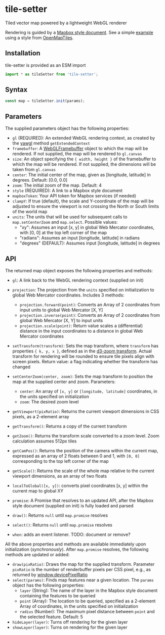 # tile-setter

Tiled vector map powered by a lightweight WebGL renderer

Rendering is guided by a [Mapbox style document][]. See a simple
[example][] using a style from [OpenMapTiles][].

[Mapbox style document]: https://docs.mapbox.com/mapbox-gl-js/style-spec/
[example]: https://globeletjs.github.io/tile-setter/examples/klokan-basic/index.html
[OpenMapTiles]: https://openmaptiles.org/styles/

## Installation
tile-setter is provided as an ESM import
```javascript
import * as tileSetter from 'tile-setter';
```

## Syntax
```javascript
const map = tileSetter.init(params);
```

## Parameters
The supplied parameters object has the following properties:
- `gl` (REQUIRED): An extended WebGL rendering context, as created by the 
  [yawgl][] method `getExtendedContext`
- `framebuffer`: A [WebGLFramebuffer][] object to which the map will
  be rendered. If not supplied, the map will be rendered to `gl.canvas`
- `size`: An object specifying the `{ width, height }`
  of the framebuffer to which the map will be rendered. If not supplied, the
  dimensions will be taken from `gl.canvas`
- `center`: The initial center of the map, given as [longitude, latitude]
  in degrees. Default: [0.0, 0.0]
- `zoom`: The initial zoom of the map. Default: 4
- `style` (REQUIRED): A link to a Mapbox style document
- `mapboxToken`: Your API token for Mapbox services (if needed)
- `clampY`: If true (default), the scale and Y-coordinate of the map will be
  adjusted to ensure the viewport is not crossing the North or South limits of
  the world map
- `units`: The units that will be used for subsequent calls to 
  `map.setCenterZoom` and `map.select`. Possible values:
  - "xy": Assumes an input [x, y] in global Web Mercator coordinates,
    with [0, 0] at the top left corner of the map
  - "radians": Assumes an input [longitude, latitude] in radians
  - "degrees" (DEFAULT): Assumes input [longitude, latitude] in degrees

[yawgl]: https://github.com/GlobeletJS/yawgl
[WebGLFramebuffer]: https://developer.mozilla.org/en-US/docs/Web/API/WebGLFramebuffer

## API
The returned map object exposes the following properties and methods:
- `gl`: A link back to the WebGL rendering context (supplied on init)
- `projection`: The projection from the `units` specified on initialization
  to global Web Mercator coordinates. Includes 3 methods:
  - `projection.forward(point)`: Converts an Array of 2 coordinates from
    input units to global Web Mercator [X, Y]
  - `projection.inverse(point)`: Converts an Array of 2 coordinates from
    global Web Mercator [X, Y] to input units
  - `projection.scale(point)`: Return value scales a (differential) distance
    in the input coordinates to a distance in global Web Mercator coordinates

- `setTransform(transform)`: Sets the map transform, where `transform` has
  properties `{ k, y, x }`, defined as in the [d3-zoom transform][]. Actual 
  transform for rendering will be rounded to ensure tile pixels align with 
  screen pixels. Return value: a flag indicating whether the transform has
  changed
- `setCenterZoom(center, zoom)`: Sets the map transform to position
  the map at the supplied center and zoom. Parameters:
  - `center`: An array of `[x, y]` or `[longitude, latitude]` coordinates,
    in the units specified on initialization
  - `zoom`: The desired zoom level

- `getViewport(pixRatio)`: Returns the current viewport dimensions in CSS
  pixels, as a 2-element array
- `getTransform()`: Returns a copy of the current transform
- `getZoom()`: Returns the transform scale converted to a zoom level.
  Zoom calculation assumes 512px tiles
- `getCamPos()`: Returns the position of the camera within the current map,
  expressed as an array of 2 floats between 0 and 1, with `[0, 0]`
  corresponding to the top left corner of the map
- `getScale()`: Returns the scale of the whole map relative to the current
  viewport dimensions, as an array of two floats
- `localToGlobal([x, y])`: converts pixel coordinates [x, y] within 
  the current map to global XY

- `promise`: A Promise that resolves to an updated API, after the Mapbox
  style document (supplied on init) is fully loaded and parsed
- `draw()`: Returns `null` until `map.promise` resolves
- `select()`: Returns `null` until `map.promise` resolves
- `when`: adds an event listener. TODO: document or remove?

All the above properties and methods are available immediately upon
initialization (*synchronously*). After `map.promise` resolves, the following
methods are updated or added:
- `draw(pixRatio)`: Draws the map for the supplied transform. Parameter 
  `pixRatio` is the number of renderbuffer pixels per CSS pixel, e.g., 
   as returned by [window.devicePixelRatio][]
- `select(params)`: Finds map features near a given location. The `params`
  object has the following properties:
   - `layer` (String): The name of the layer in the Mapbox style document 
     containing the features to be queried
   - `point` (Array): The location to be queried, specified as a 2-element 
     Array of coordinates, in the units specified on initialization
   - `radius` (Number): The maximum pixel distance between `point` and the
     selected feature. Default: 5
- `hideLayer(layer)`: Turns off rendering for the given layer
- `showLayer(layer)`: Turns on rendering for the given layer

[d3-zoom transform]: https://github.com/d3/d3-zoom/blob/master/README.md#zoom-transforms
[window.devicePixelRatio]: https://developer.mozilla.org/en-US/docs/Web/API/Window/devicePixelRatio
